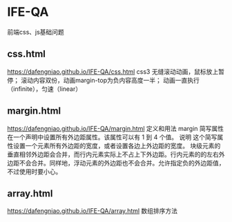 # IFE-QA
前端css、js基础问题

## css.html 
https://dafengniao.github.io/IFE-QA/css.html
css3 无缝滚动动画，鼠标放上暂停；
滚动内容双份，动画margin-top为负内容高度一半；
动画一直执行（infinite），匀速（linear）

## margin.html
https://dafengniao.github.io/IFE-QA/margin.html
定义和用法
margin 简写属性在一个声明中设置所有外边距属性。该属性可以有 1 到 4 个值。
说明
这个简写属性设置一个元素所有外边距的宽度，或者设置各边上外边距的宽度。
块级元素的垂直相邻外边距会合并，而行内元素实际上不占上下外边距。行内元素的的左右外边距不会合并。同样地，浮动元素的外边距也不会合并。允许指定负的外边距值，不过使用时要小心。

## array.html	
https://dafengniao.github.io/IFE-QA/array.html
数组排序方法
